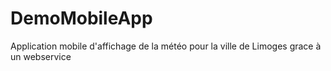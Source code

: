 # DemoMobileApp
Application mobile d'affichage de la météo pour la ville de Limoges grace à un webservice
